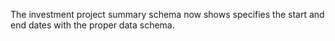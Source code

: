 The investment project summary schema now shows specifies the start and end dates with the proper data schema.
